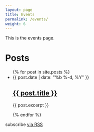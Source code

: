 ```yaml
---
layout: page
title: Events
permalink: /events/
weight: 6
---
```


This is the events page.

<h1 class="page-heading">Posts</h1>

<ul class="post-list">
  {% for post in site.posts %}
    <li>
      <span class="post-meta">{{ post.date | date: "%b %-d, %Y" }}</span>
      <h2><a class="post-link" href="{{ post.url | prepend: site.baseurl }}">{{ post.title }}</a></h2>
      <p>{{ post.excerpt }}</p>
    </li>
  {% endfor %}
</ul>

<p class="rss-subscribe">subscribe <a href="{{ "/feed.xml" | prepend: site.baseurl }}">via RSS</a></p>
